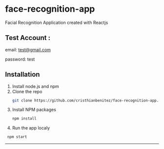 # face-recognition-app

Facial Recognition Application created with Reactjs

## Test Account :

email: test@gmail.com

password: test

## Installation

1. Install node.js and npm
2. Clone the repo
   ```sh
   git clone https://github.com/cristhianbenitez/face-recognition-app.git
   ```
3. Install NPM packages
   ```sh
   npm install
   ```
4. Run the app localy

```sh
 npm start
```

---
